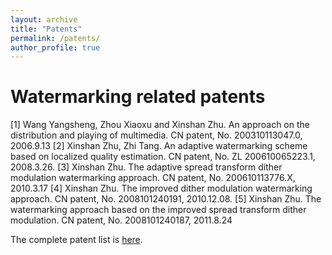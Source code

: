 ```yaml
---
layout: archive
title: "Patents"
permalink: /patents/
author_profile: true
---
```


Watermarking related patents
======
[1]	Wang Yangsheng, Zhou Xiaoxu and Xinshan Zhu. An approach on the distribution and playing of multimedia. CN patent, No. 200310113047.0, 2006.9.13
[2]	Xinshan Zhu, Zhi Tang. An adaptive watermarking scheme based on localized quality estimation. CN patent, No. ZL 200610065223.1, 2008.3.26.
[3]	Xinshan Zhu. The adaptive spread transform dither modulation watermarking approach. CN patent, No. 200610113776.X, 2010.3.17
[4]	Xinshan Zhu. The improved dither modulation watermarking approach. CN patent, No. 2008101240191, 2010.12.08.
[5]	Xinshan Zhu. The watermarking approach based on the improved spread transform dither modulation. CN patent, No. 2008101240187, 2011.8.24

The complete patent list is [here](https://github.com/academicpages/academicpages.github.io).
